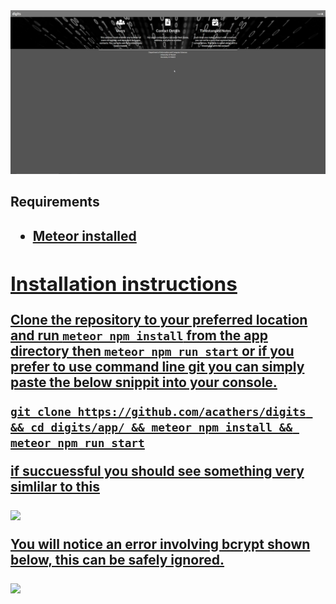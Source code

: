 <img src="doc/landing.png">
<h2>Requirements<h2>
<ul>
<li><a href="https://www.meteor.com/install">Meteor installed</li>
</ul>

<h2> Installation instructions </h2>

Clone the repository to your preferred location and run ```meteor npm install``` from the app directory
then ```meteor npm run start``` or if you
prefer to use command line git you can simply paste the below snippit into your console.

```git clone https://github.com/acathers/digits && cd digits/app/ && meteor npm install && meteor npm run start```

if succuessful you should see something very simlilar to this

<img src="doc/install.png">

You will notice an error involving bcrypt shown below, this can be safely ignored.

<img src="doc/bcrypt.png">
